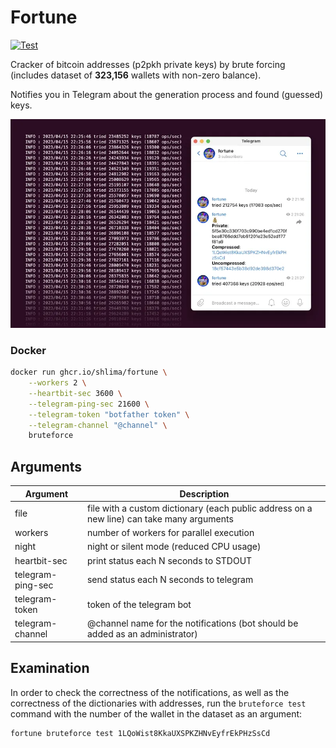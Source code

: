 # Fortune

[![Test](https://github.com/shlima/fortune/actions/workflows/test.yml/badge.svg)](https://github.com/shlima/fortune/actions/workflows/test.yml)

Cracker of bitcoin addresses (p2pkh private keys) by brute forcing 
(includes dataset of **323,156** wallets with non-zero balance).

Notifies you in Telegram about the generation process and
found (guessed) keys.

![btc cracker telegram screenshot](/docs/screenshot.webp?raw=true)

### Docker
```bash
docker run ghcr.io/shlima/fortune \
    --workers 2 \
    --heartbit-sec 3600 \
    --telegram-ping-sec 21600 \
    --telegram-token "botfather token" \
    --telegram-channel "@channel" \
    bruteforce   
```

## Arguments
| Argument          | Description                                                                               |
|-------------------|-------------------------------------------------------------------------------------------|
| file              | file with a custom dictionary (each public address on a new line) can take many arguments |
| workers           | number of workers for parallel execution                                                  |
| night             | night or silent mode (reduced CPU usage)                                                  |
| heartbit-sec      | print status each N seconds to STDOUT                                                     |
| telegram-ping-sec | send status each N seconds to telegram                                                    |
| telegram-token    | token of the telegram bot                                                                 |
| telegram-channel  | @channel name for the notifications (bot should be added as an administrator)             |

## Examination

In order to check the correctness of the notifications, 
as well as the correctness of the dictionaries with addresses, 
run the `bruteforce test` command with the number of the wallet 
in the dataset as an argument:

```bash
fortune bruteforce test 1LQoWist8KkaUXSPKZHNvEyfrEkPHzSsCd
```
